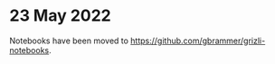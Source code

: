 23 May 2022
===========

Notebooks have been moved to https://github.com/gbrammer/grizli-notebooks.
